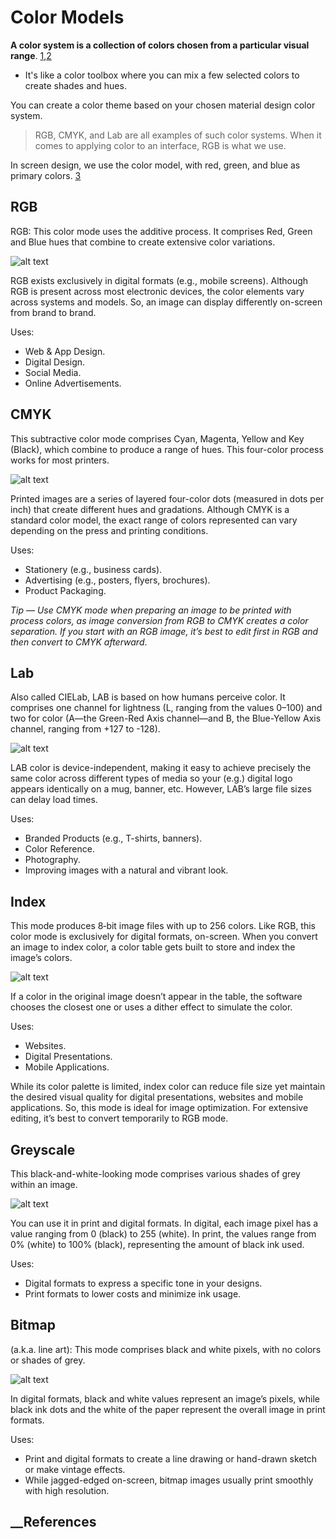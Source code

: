 # Color Models

**A color system is a collection of colors chosen from a particular visual range**. [1],[2]

- It's like a color toolbox where you can mix a few selected colors to create shades and hues.

You can create a color theme based on your chosen material design color system.

> RGB, CMYK, and Lab are all examples of such color systems. When it comes to applying color to an interface, RGB is what we use.

In screen design, we use the color model, with red, green, and blue as primary colors. [3]

## RGB

RGB: This color mode uses the additive process. It comprises Red, Green and Blue hues that combine to create extensive color variations.

![alt text](rgb_model.png)

RGB exists exclusively in digital formats (e.g., mobile screens). Although RGB is present across most electronic devices, the color elements vary across systems and models. So, an image can display differently on-screen from brand to brand.

Uses:

- Web & App Design.
- Digital Design.
- Social Media.
- Online Advertisements.

## CMYK

This subtractive color mode comprises Cyan, Magenta, Yellow and Key (Black), which combine to produce a range of hues. This four-color process works for most printers.

![alt text](cmyk_model.png)

Printed images are a series of layered four-color dots (measured in dots per inch) that create different hues and gradations. Although CMYK is a standard color model, the exact range of colors represented can vary depending on the press and printing conditions.

Uses:

- Stationery (e.g., business cards).
- Advertising (e.g., posters, flyers, brochures).
- Product Packaging.

*Tip — Use CMYK mode when preparing an image to be printed with process colors, as image conversion from RGB to CMYK creates a color separation. If you start with an RGB image, it’s best to edit first in RGB and then convert to CMYK afterward*.

## Lab

Also called CIELab, LAB is based on how humans perceive color. It comprises one channel for lightness (L, ranging from the values 0–100) and two for color (A—the Green-Red Axis channel—and B, the Blue-Yellow Axis channel, ranging from +127 to -128).

![alt text](lab_model.png)

LAB color is device-independent, making it easy to achieve precisely the same color across different types of media so your (e.g.) digital logo appears identically on a mug, banner, etc. However, LAB’s large file sizes can delay load times.

Uses:

- Branded Products (e.g., T-shirts, banners).
- Color Reference.
- Photography.
- Improving images with a natural and vibrant look.

## Index

This mode produces 8‑bit image files with up to 256 colors. Like RGB, this color mode is exclusively for digital formats, on-screen. When you convert an image to index color, a color table gets built to store and index the image’s colors.

![alt text](index_model.png)

If a color in the original image doesn’t appear in the table, the software chooses the closest one or uses a dither effect to simulate the color.

Uses:

- Websites.
- Digital Presentations.
- Mobile Applications.

While its color palette is limited, index color can reduce file size yet maintain the desired visual quality for digital presentations, websites and mobile applications. So, this mode is ideal for image optimization. For extensive editing, it’s best to convert temporarily to RGB mode.

## Greyscale

This black-and-white-looking mode comprises various shades of grey within an image.

![alt text](greyscale_model.png)

You can use it in print and digital formats. In digital, each image pixel has a value ranging from 0 (black) to 255 (white). In print, the values range from 0% (white) to 100% (black), representing the amount of black ink used.

Uses:

- Digital formats to express a specific tone in your designs.
- Print formats to lower costs and minimize ink usage.

## Bitmap

(a.k.a. line art): This mode comprises black and white pixels, with no colors or shades of grey.

![alt text](bitmap_model.png)

In digital formats, black and white values represent an image’s pixels, while black ink dots and the white of the paper represent the overall image in print formats.

Uses:

- Print and digital formats to create a line drawing or hand-drawn sketch or make vintage effects.
- While jagged-edged on-screen, bitmap images usually print smoothly with high resolution.

## __References

[1]: <https://www.interaction-design.org/literature/article/ui-color-palette>
[2]: <https://careerfoundry.com/en/blog/ui-design/introduction-to-color-theory-and-color-palettes/>
[3]: <https://www.interaction-design.org/literature/topics/color-modes>
